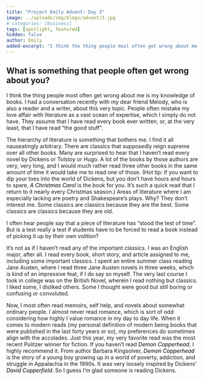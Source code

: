 ```yaml
---
title: "Project Emily Advent: Day 3"
image: ../uploads/img/blogs/advent/3.jpg
# categories: [business]
tags: [spotlight, featured]
hidden: false
author: Emily
added-excerpt: "I think the thing people most often get wrong about me is my knowledge of books. I had a conversation recently with my dear friend Melody, who is also a reader and a writer, about this very topic. People often mistake my love affair with literature as a vast ocean of expertise, which I simply do not have. They assume that I have read every book ever written, or, at the very least, that I have read “the good stuff”."
---
```


<style> em {color: black;} p a {color: #f0506e;}</style>

## What is something that people often get wrong about you?

I think the thing people most often get wrong about me is my knowledge of books. I had a conversation recently with my dear friend Melody, who is also a reader and a writer, about this very topic. People often mistake my love affair with literature as a vast ocean of expertise, which I simply do not have. They assume that I have read every book ever written, or, at the very least, that I have read “the good stuff”.

The hierarchy of literature is something that bothers me. I find it all nauseatingly arbitrary. There are classics that supposedly reign supreme over all other books. Many are surprised to hear that I haven’t read every novel by Dickens or Tolstoy or Hugo. A lot of the books by those authors are very, very long, and I would much rather read three other books in the same amount of time it would take me to read one of those. (Hot tip: if you want to dip your toes into the world of Dickens, but you don’t have hours and hours to spare, _A Christmas Carol_ is the book for you. It’s such a quick read that I return to it nearly every Christmas season.) Areas of literature where I am especially lacking are poetry and Shakespeare’s plays. Why? They don’t interest me. Some classics are classics because they are the best. Some classics are classics because they are old.

I often hear people say that a piece of literature has “stood the test of time”. But is a test really a test if students have to be forced to read a book instead of picking it up by their own volition?

It’s not as if I haven’t read any of the important classics. I was an English major, after all. I read every book, short story, and article assigned to me, including some important classics. I spent an entire summer class reading Jane Austen, where I read three Jane Austen novels in three weeks, which is kind of an impressive feat, if I do say so myself. The very last course I took in college was on the British Novel, wherein I read nothing but classics. I liked some, I disliked others. Some I thought were good but still boring or confusing or convoluted.

Now, I most often read memoirs, self help, and novels about somewhat ordinary people. I almost never read romance, which is sort of odd considering how highly I value romance in my day to day life. When it comes to modern reads (my personal definition of modern being books that were published in the last forty years or so), my preferences do sometimes align with the accolades. Just this year, my very favorite read was the most recent Pulitzer winner for fiction. If you haven’t read _Demon Copperhead_, I highly recommend it. From author Barbara Kingsolver, _Demon Copperhead_ is the story of a young boy growing up in a world of poverty, addiction, and struggle in Appalachia in the 1990s. It was very loosely inspired by Dickens’ _David Copperfield_. So I guess I’m glad someone is reading Dickens.

